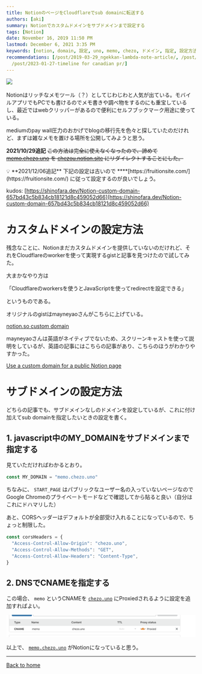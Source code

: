 ```yaml
---
title: NotionのページをCloudflareでsub domainに転送する
authors: [aki]
summary: Notionでカスタムドメインをサブドメインまで設定する
tags: [Notion]
date: November 16, 2019 11:50 PM
lastmod: December 6, 2021 3:35 PM
keywords: [notion, domain, 設定, uno, memo, chezo, ドメイン, 指定, 設定方法, カスタム]
recommendations: [/post/2019-03-29_ngekkan-lambda-note-article/, /post/2023-12-30-2023-year-in-review/,
  /post/2023-01-27-timeline for canadian pr/]
---
```



![](https://images.unsplash.com/photo-1512314889357-e157c22f938d?ixlib=rb-1.2.1&q=85&fm=jpg&crop=entropy&cs=srgb)

Notionはリッチなメモツール（？）としてじわじわと人気が出ている。モバイルアプリでもPCでも書けるのでメモ書きや調べ物をするのにも重宝しているし、最近ではwebクリッパーがあるので便利にセルフブックマーク用途に使っている。

mediumのpay wall圧力のおかげでblogの移行先を色々と探していたのだけれど、まずは雑なメモを置ける場所を公開してみようと思う。

**2021/10/29追記**
~~この方法は完全に使えなくなったので、諦めて [memo.chezo.uno](http://memo.chezo.uno) を [chezou.notion.site](http://chezou.notion.site) にリダイレクトすることにした。~~

<aside>
💡 **2021/12/06追記**
下記の設定は古いので ****[https://fruitionsite.com/](https://fruitionsite.com/) に従って設定するのが良いでしょう。

kudos: [https://shinofara.dev/Notion-custom-domain-657bd43c5b834cb18121d8c459052d66](https://shinofara.dev/Notion-custom-domain-657bd43c5b834cb18121d8c459052d66)

</aside>

# カスタムドメインの設定方法

残念なことに、Notionまだカスタムドメインを提供していないのだけれど、それをCloudflareのworkerを使って実現するgistと記事を見つけたので試してみた。

大まかなやり方は

「Cloudflareのworkersを使うとJavaScriptを使ってredirectを設定できる」

というものである。

オリジナルのgistはmayneyaoさんがこちらに上げている。

[notion.so custom domain](https://gist.github.com/mayneyao/b9fefc9625b76f70488e5d8c2a99315d)

mayneyaoさんは英語がネイティブでないため、スクリーンキャストを使って説明をしているが、英語の記事にはこちらの記事があり、こちらのほうがわかりやすかった。

[Use a custom domain for a public Notion page](https://notion-tricks.com/Use-a-custom-domain-for-a-public-Notion-page-c65c2475c520432e8bd87195edf7c464)

# サブドメインの設定方法

どちらの記事でも、サブドメインなしのドメインを設定しているが、これに付け加えてsub domainを指定したいときの設定を書く。

## 1. javascript中のMY_DOMAINをサブドメインまで指定する

見ていただければわかるとおり。

```jsx
const MY_DOMAIN = "memo.chezo.uno"
```

ちなみに、 `START_PAGE` はパブリックなユーザー名の入っていないページなのでGoogle Chromeのプライベートモードなどで確認してから貼ると良い（自分はこれにドハマリした）

あと、CORSヘッダーはデフォルトが全部受け入れることになっているので、ちょっと制限した。

```jsx
const corsHeaders = {
  "Access-Control-Allow-Origin": "chezo.uno",
  "Access-Control-Allow-Methods": "GET",
  "Access-Control-Allow-Headers": "Content-Type",
}
```

## 2. DNSでCNAMEを指定する

この場合、 `memo` というCNAMEを [`chezo.uno`](http://chezo.uno) にProxiedされるように設定を追加すればよい。

![](Untitled.png)

以上で、 [`memo.chezo.uno`](http://memo.chezo.uno) がNotionになっていると思う。

---

[Back to home](https://memo.chezo.uno/)
